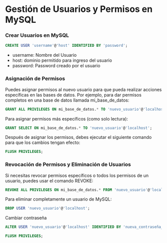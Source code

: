 # Gestión de Usuarios y Permisos en MySQL

### Crear Usuarios en MySQL

```sql
CREATE USER 'username'@'host' IDENTIFIED BY 'password'; 
```
- username: Nombre del Usuario
- host: dominio permitido para ingreso del usuario
- password: Password creado por el usuario

### Asignación de Permisos

Puedes asignar permisos al nuevo usuario para que pueda realizar acciones específicas en las bases de datos. Por ejemplo, para dar permisos completos en una base de datos llamada mi_base_de_datos:
```sql 
GRANT ALL PRIVILEGES ON mi_base_de_datos.* TO 'nuevo_usuario'@'localhost';
``` 

Para asignar permisos más específicos (como solo lectura):

```sql
GRANT SELECT ON mi_base_de_datos.* TO 'nuevo_usuario'@'localhost';
```

Después de asignar los permisos, debes ejecutar el siguiente comando para que los cambios tengan efecto:
```sql
FLUSH PRIVILEGES;
```

### Revocación de Permisos y Eliminación de Usuarios

Si necesitas revocar permisos específicos o todos los permisos de un usuario, puedes usar el comando REVOKE:
```sql
REVOKE ALL PRIVILEGES ON mi_base_de_datos.* FROM 'nuevo_usuario'@'localhost';
```
Para eliminar completamente un usuario de MySQL:

```sql
DROP USER 'nuevo_usuario'@'localhost';
```

Cambiar contraseña
```sql 
ALTER USER 'nuevo_usuario'@'localhost' IDENTIFIED BY 'nueva_contraseña_segura';

FLUSH PRIVILEGES;
``` 
